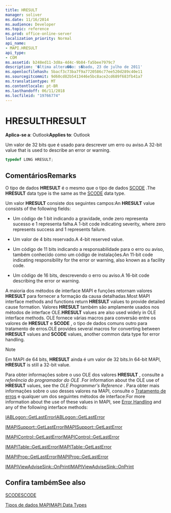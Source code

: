 ```yaml
---
title: HRESULT
manager: soliver
ms.date: 11/16/2014
ms.audience: Developer
ms.topic: reference
ms.prod: office-online-server
localization_priority: Normal
api_name:
- MAPI.HRESULT
api_type:
- COM
ms.assetid: b248ed11-3d8a-4d4c-9b84-fa5bee7979c7
description: '�ltima altera��o: s�bado, 23 de julho de 2011'
ms.openlocfilehash: 5bacf3c73ba7f9a7720586c77ee520d289c40e11
ms.sourcegitcommit: 9d60cd82b5413446e5bc8ace2cd689f683fb41a7
ms.translationtype: MT
ms.contentlocale: pt-BR
ms.lasthandoff: 06/11/2018
ms.locfileid: "19766774"
---
```

# <a name="hresult"></a><span data-ttu-id="52b06-103">HRESULT</span><span class="sxs-lookup"><span data-stu-id="52b06-103">HRESULT</span></span>

  
  
<span data-ttu-id="52b06-104">**Aplica-se a**: Outlook</span><span class="sxs-lookup"><span data-stu-id="52b06-104">**Applies to**: Outlook</span></span> 
  
<span data-ttu-id="52b06-105">Um valor de 32 bits que é usado para descrever um erro ou aviso.</span><span class="sxs-lookup"><span data-stu-id="52b06-105">A 32-bit value that is used to describe an error or warning.</span></span>
  
```cpp
typedef LONG HRESULT;
```

## <a name="remarks"></a><span data-ttu-id="52b06-106">Comentários</span><span class="sxs-lookup"><span data-stu-id="52b06-106">Remarks</span></span>

<span data-ttu-id="52b06-107">O tipo de dados **HRESULT** é o mesmo que o tipo de dados [SCODE](scode.md) .</span><span class="sxs-lookup"><span data-stu-id="52b06-107">The **HRESULT** data type is the same as the [SCODE](scode.md) data type.</span></span> 
  
<span data-ttu-id="52b06-108">Um valor **HRESULT** consiste dos seguintes campos:</span><span class="sxs-lookup"><span data-stu-id="52b06-108">An **HRESULT** value consists of the following fields:</span></span> 
  
- <span data-ttu-id="52b06-109">Um código de 1 bit indicando a gravidade, onde zero representa sucesso e 1 representa falha.</span><span class="sxs-lookup"><span data-stu-id="52b06-109">A 1-bit code indicating severity, where zero represents success and 1 represents failure.</span></span>
    
- <span data-ttu-id="52b06-110">Um valor de 4 bits reservado.</span><span class="sxs-lookup"><span data-stu-id="52b06-110">A 4-bit reserved value.</span></span>
    
- <span data-ttu-id="52b06-111">Um código de 11 bits indicando a responsabilidade para o erro ou aviso, também conhecido como um código de instalações.</span><span class="sxs-lookup"><span data-stu-id="52b06-111">An 11-bit code indicating responsibility for the error or warning, also known as a facility code.</span></span>
    
- <span data-ttu-id="52b06-112">Um código de 16 bits, descrevendo o erro ou aviso.</span><span class="sxs-lookup"><span data-stu-id="52b06-112">A 16-bit code describing the error or warning.</span></span>
    
<span data-ttu-id="52b06-113">A maioria dos métodos de interface MAPI e funções retornam valores **HRESULT** para fornecer a formação da causa detalhadas.</span><span class="sxs-lookup"><span data-stu-id="52b06-113">Most MAPI interface methods and functions return **HRESULT** values to provide detailed cause formation.</span></span> <span data-ttu-id="52b06-114">Valores **HRESULT** também são amplamente usados nos métodos de interface OLE.</span><span class="sxs-lookup"><span data-stu-id="52b06-114">**HRESULT** values are also used widely in OLE interface methods.</span></span> <span data-ttu-id="52b06-115">OLE fornece várias macros para conversão entre os valores de **HRESULT** e **SCODE** , o tipo de dados comuns outro para tratamento de erros.</span><span class="sxs-lookup"><span data-stu-id="52b06-115">OLE provides several macros for converting between **HRESULT** values and **SCODE** values, another common data type for error handling.</span></span> 
  
> [!NOTE]
> <span data-ttu-id="52b06-116">Em MAPI de 64 bits, **HRESULT** ainda é um valor de 32 bits.</span><span class="sxs-lookup"><span data-stu-id="52b06-116">In 64-bit MAPI, **HRESULT** is still a 32-bit value.</span></span> 
  
<span data-ttu-id="52b06-117">Para obter informações sobre o uso OLE dos valores **HRESULT** , consulte a *referência do programador do OLE* .</span><span class="sxs-lookup"><span data-stu-id="52b06-117">For information about the OLE use of **HRESULT** values, see the  *OLE Programmer's Reference*  .</span></span> <span data-ttu-id="52b06-118">Para obter mais informações sobre o uso desses valores na MAPI, consulte o [Tratamento de erros](error-handling-in-mapi.md) e qualquer um dos seguintes métodos de interface:</span><span class="sxs-lookup"><span data-stu-id="52b06-118">For more information about the use of these values in MAPI, see [Error Handling](error-handling-in-mapi.md) and any of the following interface methods:</span></span> 
  
[<span data-ttu-id="52b06-119">IABLogon::GetLastError</span><span class="sxs-lookup"><span data-stu-id="52b06-119">IABLogon::GetLastError</span></span>](iablogon-getlasterror.md)
  
[<span data-ttu-id="52b06-120">IMAPISupport::GetLastError</span><span class="sxs-lookup"><span data-stu-id="52b06-120">IMAPISupport::GetLastError</span></span>](imapisupport-getlasterror.md)
  
[<span data-ttu-id="52b06-121">IMAPIControl::GetLastError</span><span class="sxs-lookup"><span data-stu-id="52b06-121">IMAPIControl::GetLastError</span></span>](imapicontrol-getlasterror.md)
  
[<span data-ttu-id="52b06-122">IMAPITable::GetLastError</span><span class="sxs-lookup"><span data-stu-id="52b06-122">IMAPITable::GetLastError</span></span>](imapitable-getlasterror.md)
  
[<span data-ttu-id="52b06-123">IMAPIProp::GetLastError</span><span class="sxs-lookup"><span data-stu-id="52b06-123">IMAPIProp::GetLastError</span></span>](imapiprop-getlasterror.md)
  
[<span data-ttu-id="52b06-124">IMAPIViewAdviseSink::OnPrint</span><span class="sxs-lookup"><span data-stu-id="52b06-124">IMAPIViewAdviseSink::OnPrint</span></span>](imapiviewadvisesink-onprint.md)
  
## <a name="see-also"></a><span data-ttu-id="52b06-125">Confira também</span><span class="sxs-lookup"><span data-stu-id="52b06-125">See also</span></span>



[<span data-ttu-id="52b06-126">SCODE</span><span class="sxs-lookup"><span data-stu-id="52b06-126">SCODE</span></span>](scode.md)


[<span data-ttu-id="52b06-127">Tipos de dados MAPI</span><span class="sxs-lookup"><span data-stu-id="52b06-127">MAPI Data Types</span></span>](mapi-data-types.md)

